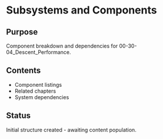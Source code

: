 # Subsystems and Components

## Purpose
Component breakdown and dependencies for 00-30-04_Descent_Performance.

## Contents
- Component listings
- Related chapters
- System dependencies

## Status
Initial structure created - awaiting content population.
